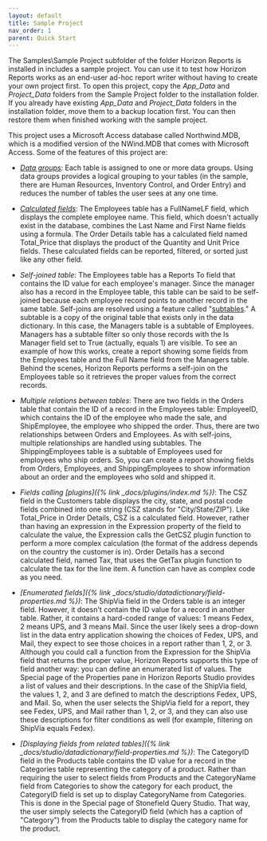 ```yaml
---
layout: default
title: Sample Project
nav_order: 1
parent: Quick Start
---
```


The Samples\Sample Project subfolder of the folder Horizon Reports is installed in includes a sample project. You can use it to test how Horizon Reports works as an end-user ad-hoc report writer without having to create your own project first. To open this project, copy the *App_Data* and *Project_Data* folders from the Sample Project folder to the installation folder. If you already have existing *App_Data* and *Project_Data* folders in the installation folder, move them to a backup location first. You can then restore them when finished working with the sample project.

This project uses a Microsoft Access database called Northwind.MDB, which is a modified version of the NWind.MDB that comes with Microsoft Access. Some of the features of this project are:

* *[Data groups](vfps://Topic/_1O90ZE2TD)*: Each table is assigned to one or more data groups. Using data groups provides a logical grouping to your tables (in the sample, there are Human Resources, Inventory Control, and Order Entry) and reduces the number of tables the user sees at any one time.

* *[Calculated fields](vfps://Topic/_0U10UENKF)*: The Employees table has a FullNameLF field, which displays the complete employee name. This field, which doesn't actually exist in the database, combines the Last Name and First Name fields using a formula. The Order Details table has a calculated field named Total_Price that displays the product of the Quantity and Unit Price fields. These calculated fields can be reported, filtered, or sorted just like any other field.

* *Self-joined table*: The Employees table has a Reports To field that contains the ID value for each employee's manager. Since the manager also has a record in the Employee table, this table can be said to be self-joined because each employee record points to another record in the same table. Self-joins are resolved using a feature called "[subtables](vfps://Topic/_0VK0SX8IO)." A subtable is a copy of the original table that exists only in the data dictionary. In this case, the Managers table is a subtable of Employees. Managers has a subtable filter so only those records with the Is Manager field set to True (actually, equals 1) are visible. To see an example of how this works, create a report showing some fields from the Employees table and the Full Name field from the Managers table. Behind the scenes, Horizon Reports performs a self-join on the Employees table so it retrieves the proper values from the correct records.

* *Multiple relations between tables*: There are two fields in the Orders table that contain the ID of a record in the Employees table: EmployeeID, which contains the ID of the employee who made the sale, and ShipEmployee, the employee who shipped the order. Thus, there are two relationships between Orders and Employees. As with self-joins, multiple relationships are handled using subtables. The ShippingEmployees table is a subtable of Employees used for employees who ship orders. So, you can create a report showing fields from Orders, Employees, and ShippingEmployees to show information about an order and the employees who sold and shipped it.

* *Fields calling [plugins]({% link _docs/plugins/index.md %})*: The CSZ field in the Customers table displays the city, state, and postal code fields combined into one string (CSZ stands for "City/State/ZIP"). Like Total_Price in Order Details, CSZ is a calculated field. However, rather than having an expression in the Expression property of the field to calculate the value, the Expression calls the GetCSZ plugin function to perform a more complex calculation (the format of the address depends on the country the customer is in). Order Details has a second calculated field, named Tax, that uses the GetTax plugin function to calculate the tax for the line item. A function can have as complex code as you need.

* *[Enumerated fields]({% link _docs/studio/datadictionary/field-properties.md %})*: The ShipVia field in the Orders table is an integer field. However, it doesn't contain the ID value for a record in another table. Rather, it contains a hard-coded range of values: 1 means Fedex, 2 means UPS, and 3 means Mail. Since the user likely sees a drop-down list in the data entry application showing the choices of Fedex, UPS, and Mail, they expect to see those choices in a report rather than 1, 2, or 3. Although you could call a function from the Expression for the ShipVia field that returns the proper value,  Horizon Reports supports this type of field another way: you can define an enumerated list of values. The Special page of the Properties pane in Horizon Reports Studio provides a list of values and their descriptions. In the case of the ShipVia field, the values 1, 2, and 3 are defined to match the descriptions Fedex, UPS, and Mail. So, when the user selects the ShipVia field for a report, they see Fedex, UPS, and Mail rather than 1, 2, or 3, and they can also use these descriptions for filter conditions as well (for example, filtering on ShipVia equals Fedex).

* *[Displaying fields from related tables]({% link _docs/studio/datadictionary/field-properties.md %})*: The CategoryID field in the Products table contains the ID value for a record in the Categories table representing the category of a product. Rather than requiring the user to select fields from Products and the CategoryName field from Categories to show the category for each product, the CategoryID field is set up to display CategoryName from Categories. This is done in the Special page of Stonefield Query Studio. That way, the user simply selects the CategoryID field (which has a caption of "Category") from the Products table to display the category name for the product.